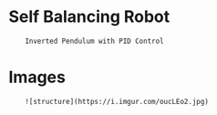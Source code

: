 # Self Balancing Robot
		Inverted Pendulum with PID Control
# Images
		![structure](https://i.imgur.com/oucLEo2.jpg)
